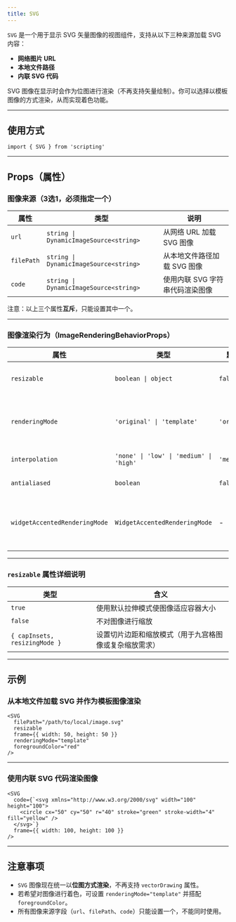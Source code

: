 ```yaml
---
title: SVG
---
```

`SVG` 是一个用于显示 SVG 矢量图像的视图组件，支持从以下三种来源加载 SVG 内容：

* **网络图片 URL**
* **本地文件路径**
* **内联 SVG 代码**

SVG 图像在显示时会作为位图进行渲染（不再支持矢量绘制）。你可以选择以模板图像的方式渲染，从而实现着色功能。

---

## 使用方式

```tsx
import { SVG } from 'scripting'
```

---

## Props（属性）

### 图像来源（3选1，必须指定一个）

| 属性         | 类型                                     | 说明                 |
| ---------- | -------------------------------------- | ------------------ |
| `url`      | `string \| DynamicImageSource<string>` | 从网络 URL 加载 SVG 图像  |
| `filePath` | `string \| DynamicImageSource<string>` | 从本地文件路径加载 SVG 图像   |
| `code`     | `string \| DynamicImageSource<string>` | 使用内联 SVG 字符串代码渲染图像 |

注意：以上三个属性**互斥**，只能设置其中一个。

---

### 图像渲染行为（ImageRenderingBehaviorProps）

| 属性                            | 类型                                      | 默认值          | 说明                                           |
| ----------------------------- | --------------------------------------- | ------------ | -------------------------------------------- |
| `resizable`                   | `boolean \| object`                     | `false`      | 控制图像是否自适应尺寸（详见下方）                            |
| `renderingMode`               | `'original' \| 'template'`              | `'original'` | 设置图像渲染模式，`template` 可使用 `foregroundColor` 着色 |
| `interpolation`               | `'none' \| 'low' \| 'medium' \| 'high'` | `'medium'`   | 设置图像缩放时的插值质量                                 |
| `antialiased`                 | `boolean`                               | `false`      | 是否开启抗锯齿边缘渲染                                  |
| `widgetAccentedRenderingMode` | `WidgetAccentedRenderingMode`           | -            | 控制在 Widget 的强调模式下的图像渲染方式（仅 Widget 有效）        |

---

### `resizable` 属性详细说明

| 类型                            | 含义                          |
| ----------------------------- | --------------------------- |
| `true`                        | 使用默认拉伸模式使图像适应容器大小           |
| `false`                       | 不对图像进行缩放                    |
| `{ capInsets, resizingMode }` | 设置切片边距和缩放模式（用于九宫格图像或复杂缩放需求） |

---

## 示例

### 从本地文件加载 SVG 并作为模板图像渲染

```tsx
<SVG
  filePath="/path/to/local/image.svg"
  resizable
  frame={{ width: 50, height: 50 }}
  renderingMode="template"
  foregroundColor="red"
/>
```

---

### 使用内联 SVG 代码渲染图像

```tsx
<SVG
  code={`<svg xmlns="http://www.w3.org/2000/svg" width="100" height="100">
    <circle cx="50" cy="50" r="40" stroke="green" stroke-width="4" fill="yellow" />
  </svg>`}
  frame={{ width: 100, height: 100 }}
/>
```

---

## 注意事项

* `SVG` 图像现在统一以**位图方式渲染**，不再支持 `vectorDrawing` 属性。
* 若希望对图像进行着色，可设置 `renderingMode="template"` 并搭配 `foregroundColor`。
* 所有图像来源字段（`url`、`filePath`、`code`）只能设置一个，不能同时使用。
